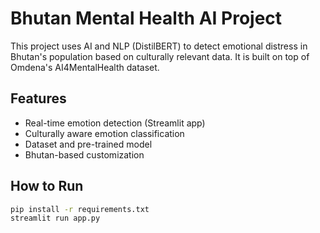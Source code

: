 # Bhutan Mental Health AI Project

This project uses AI and NLP (DistilBERT) to detect emotional distress in Bhutan's population based on culturally relevant data. It is built on top of Omdena's AI4MentalHealth dataset.

## Features
- Real-time emotion detection (Streamlit app)
- Culturally aware emotion classification
- Dataset and pre-trained model
- Bhutan-based customization

## How to Run
```bash
pip install -r requirements.txt
streamlit run app.py
